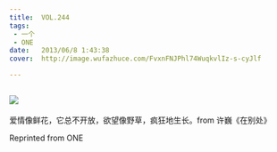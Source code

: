 ```yaml
---
title:	VOL.244
tags:
 - 一个
 - ONE
date:	2013/06/8 1:43:38
cover:	http://image.wufazhuce.com/FvxnFNJPhl74WuqkvlIz-s-cyJlf

---
```

![](http://image.wufazhuce.com/FvxnFNJPhl74WuqkvlIz-s-cyJlf)
---

爱情像鲜花，它总不开放，欲望像野草，疯狂地生长。from 许巍《在别处》
 
Reprinted from ONE
